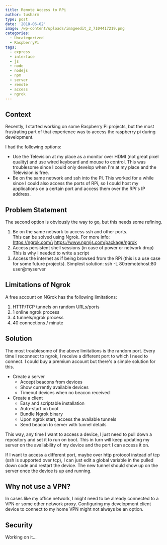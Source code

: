 ```yaml
---
title: Remote Access to RPi
author: tusharm
type: post
date: '2018-06-02'
image: /wp-content/uploads/imageedit_2_7104417219.png
categories:
  - Uncategorized
  - RaspberryPi
tags:
  - express
  - interface
  - js
  - node
  - nodejs
  - npm
  - server
  - remote
  - access
  - ngrok
---
```

## Context

Recently, I started working on some Raspberry Pi projects, but the most frustrating part of that experience was to access the raspberry pi during development.

I had the following options:

* Use the Television at my place as a monitor over HDMI (not great pixel quality) and use wired keyboard and mouse to control. This was troublesome since I could only develop when I'm at my place and the Television is free.
* Be on the same network and ssh into the PI. This worked for a while since I could also access the ports of RPi, so I could host my applications on a certain port and access them over the RPi's IP address. 

## Problem Statement

The second option is obviously the way to go, but this needs some refining. 

1. Be on the same network to access ssh and other ports. \
   This can be solved using Ngrok. For more info: \
   https://ngrok.com/\
   https://www.npmjs.com/package/ngrok
2. Access persistent shell sessions (in case of power or network drop) \
   This is why I needed to write a script
3. Access the internet as if being browsed from the RPi (this is a use case for some future projects).
   Simplest solution: ssh -L 80:remotehost:80 user@myserver

## Limitations of Ngrok

A free account on NGrok has the following limitations:

1. HTTP/TCP tunnels on random URLs/ports
2. 1 online ngrok process
3. 4 tunnels/ngrok process
4. 40 connections / minute

## Solution

The most troublesome of the above limitations is the random port. Every time I reconnect to ngrok, I receive a different port to which I need to connect. I could buy a premium account but there's a simple solution for this.

* Create a server
  * Accept beacons from devices
  * Show currently available devices
  * Timeout devices when no beacon received
* Create a client
  * Easy and scriptable installation
  * Auto-start on boot
  * Bundle Ngrok binary
  * Upon ngrok start, access the available tunnels
  * Send beacon to server with tunnel details

This way, any time I want to access a device, I just need to pull down a repository and set it to run on boot. This in turn will keep updating my server on the availability of my device and the port I can access it on.

If I want to access a different port, maybe over http protocol instead of tcp (ssh is supported over tcp), I can just edit a global variable in the pulled down code and restart the device. The new tunnel should show up on the server once the device is up and running.

## Why not use a VPN?

In cases like my office network, I might need to be already connected to a VPN or some other network proxy. Configuring my development client device to connect to my home VPN might not always be an option.

## Security

Working on it...
